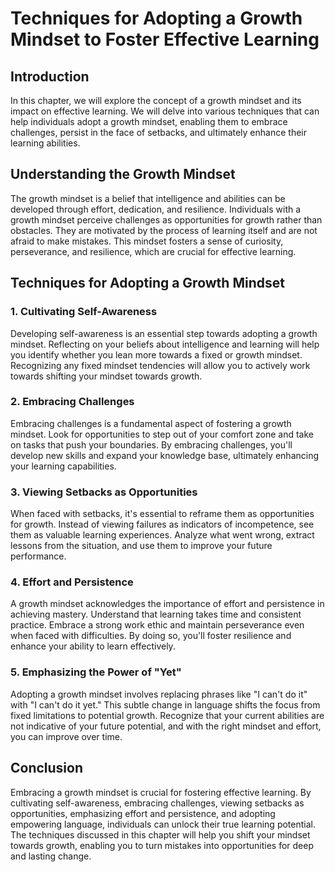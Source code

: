 Techniques for Adopting a Growth Mindset to Foster Effective Learning
==============================================================================================================

Introduction
------------

In this chapter, we will explore the concept of a growth mindset and its impact on effective learning. We will delve into various techniques that can help individuals adopt a growth mindset, enabling them to embrace challenges, persist in the face of setbacks, and ultimately enhance their learning abilities.

Understanding the Growth Mindset
--------------------------------

The growth mindset is a belief that intelligence and abilities can be developed through effort, dedication, and resilience. Individuals with a growth mindset perceive challenges as opportunities for growth rather than obstacles. They are motivated by the process of learning itself and are not afraid to make mistakes. This mindset fosters a sense of curiosity, perseverance, and resilience, which are crucial for effective learning.

Techniques for Adopting a Growth Mindset
----------------------------------------

### 1. Cultivating Self-Awareness

Developing self-awareness is an essential step towards adopting a growth mindset. Reflecting on your beliefs about intelligence and learning will help you identify whether you lean more towards a fixed or growth mindset. Recognizing any fixed mindset tendencies will allow you to actively work towards shifting your mindset towards growth.

### 2. Embracing Challenges

Embracing challenges is a fundamental aspect of fostering a growth mindset. Look for opportunities to step out of your comfort zone and take on tasks that push your boundaries. By embracing challenges, you'll develop new skills and expand your knowledge base, ultimately enhancing your learning capabilities.

### 3. Viewing Setbacks as Opportunities

When faced with setbacks, it's essential to reframe them as opportunities for growth. Instead of viewing failures as indicators of incompetence, see them as valuable learning experiences. Analyze what went wrong, extract lessons from the situation, and use them to improve your future performance.

### 4. Effort and Persistence

A growth mindset acknowledges the importance of effort and persistence in achieving mastery. Understand that learning takes time and consistent practice. Embrace a strong work ethic and maintain perseverance even when faced with difficulties. By doing so, you'll foster resilience and enhance your ability to learn effectively.

### 5. Emphasizing the Power of "Yet"

Adopting a growth mindset involves replacing phrases like "I can't do it" with "I can't do it yet." This subtle change in language shifts the focus from fixed limitations to potential growth. Recognize that your current abilities are not indicative of your future potential, and with the right mindset and effort, you can improve over time.

Conclusion
----------

Embracing a growth mindset is crucial for fostering effective learning. By cultivating self-awareness, embracing challenges, viewing setbacks as opportunities, emphasizing effort and persistence, and adopting empowering language, individuals can unlock their true learning potential. The techniques discussed in this chapter will help you shift your mindset towards growth, enabling you to turn mistakes into opportunities for deep and lasting change.
